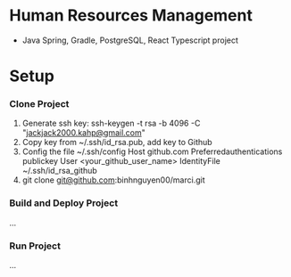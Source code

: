 # Human Resources Management
- Java Spring, Gradle, PostgreSQL, React Typescript project 
# Setup
### Clone Project
1. Generate ssh key: ssh-keygen -t rsa -b 4096 -C "jackjack2000.kahp@gmail.com"
2. Copy key from ~/.ssh/id_rsa.pub, add key to Github
3. Config the file ~/.ssh/config
    Host github.com
        Preferredauthentications publickey
        User <your_github_user_name>
        IdentityFile ~/.ssh/id_rsa_github
4. git clone git@github.com:binhnguyen00/marci.git
### Build and Deploy Project
...
### Run Project
...

